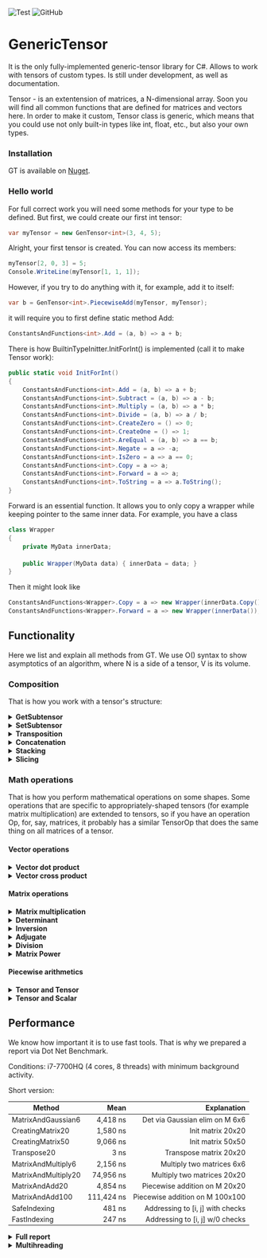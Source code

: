 ![Test](https://github.com/WhiteBlackGoose/GenericTensor/workflows/Test/badge.svg)
![GitHub](https://img.shields.io/github/license/WhiteBlackGoose/GenericTensor?color=blue)

# GenericTensor

It is the only fully-implemented generic-tensor library for C#. Allows to work with tensors of custom types.
Is still under development, as well as documentation.

Tensor - is an extentension of matrices, a N-dimensional array. Soon you will find all common functions that are
defined for matrices and vectors here. In order to make it custom, Tensor class is generic, which means that
you could use not only built-in types like int, float, etc., but also your own types.

### Installation

GT is available on [Nuget](https://www.nuget.org/packages/GenericTensor/).

### Hello world

For full correct work you will need some methods for your type to be defined. But first, we could
create our first int tensor:

```cs
var myTensor = new GenTensor<int>(3, 4, 5);
```

Alright, your first tensor is created. You can now access its members:
```cs
myTensor[2, 0, 3] = 5;
Console.WriteLine(myTensor[1, 1, 1]);
```

However, if you try to do anything with it,
for example, add it to itself:

```cs
var b = GenTensor<int>.PiecewiseAdd(myTensor, myTensor);
```

it will require you to first define static method Add:

```cs
ConstantsAndFunctions<int>.Add = (a, b) => a + b;
```

There is how BuiltinTypeInitter.InitForInt() is implemented (call it to make Tensor<int> work):

```cs
public static void InitForInt()
{
    ConstantsAndFunctions<int>.Add = (a, b) => a + b;
    ConstantsAndFunctions<int>.Subtract = (a, b) => a - b;
    ConstantsAndFunctions<int>.Multiply = (a, b) => a * b;
    ConstantsAndFunctions<int>.Divide = (a, b) => a / b;
    ConstantsAndFunctions<int>.CreateZero = () => 0;
    ConstantsAndFunctions<int>.CreateOne = () => 1;
    ConstantsAndFunctions<int>.AreEqual = (a, b) => a == b;
    ConstantsAndFunctions<int>.Negate = a => -a;
    ConstantsAndFunctions<int>.IsZero = a => a == 0;
    ConstantsAndFunctions<int>.Copy = a => a;
    ConstantsAndFunctions<int>.Forward = a => a;
    ConstantsAndFunctions<int>.ToString = a => a.ToString();
}
```

Forward is an essential function. It allows you to only copy a wrapper while
keeping pointer to the same inner data. For example, you have a class
```cs
class Wrapper
{
    private MyData innerData;

    public Wrapper(MyData data) { innerData = data; }
}
```

Then it might look like

```cs
ConstantsAndFunctions<Wrapper>.Copy = a => new Wrapper(innerData.Copy());
ConstantsAndFunctions<Wrapper>.Forward = a => new Wrapper(innerData());
```


## Functionality

Here we list and explain all methods from GT. We use O() syntax to show
asymptotics of an algorithm, where N is a side of a tensor, V is its volume.

### Composition

That is how you work with a tensor's structure:

<details><summary><strong>GetSubtensor</strong></summary><p>

```cs
public GenTensor<T> GetSubtensor(params int[] indecies)
```

Allows to get a subtensor with SHARED data (so that any changes to
intial tensor or the subtensor will be reflected in both).

For example, Subtensor of a matrix is a vector (row).

Works for O(1)
</p></details>

<details><summary><strong>SetSubtensor</strong></summary><p>

```cs
public void SetSubtensor(GenTensor<T> sub, params int[] indecies);
```

Allows to set a subtensor by forwarding all elements from sub to this. Override
ConstantsAndFunctions<T>.Forward to enable it.

Works for O(V)
</p></details>

<details><summary><strong>Transposition</strong></summary><p>

```cs
public void Transpose(int axis1, int axis2);
public void TransposeMatrix();
```

Swaps axis1 and axis2 in this.
TransposeMatrix swaps the last two axes.

Works for O(1)
</p></details>

<details><summary><strong>Concatenation</strong></summary><p>

```cs
public static GenTensor<T> Concat(GenTensor<T> a, GenTensor<T> b);
```

Conatenates two tensors by their first axis. For example, concatenation of
two tensors of shape [4 x 5 x 6] and [7 x 5 x 6] is a tensor of shape
[11 x 5 x 6]. 

Works for O(N)
</p></details>

<details><summary><strong>Stacking</strong></summary><p>

```cs
public static GenTensor<T> Stack(params GenTensor<T>[] elements);
```

Unites all same-shape elements into one tensor with 1 dimension more.
For example, if t1, t2, and t3 are of shape [2 x 5], Stack(t1, t2, t3) will
return a tensor of shape [3 x 2 x 5]

Works for O(V)
</p></details>

<details><summary><strong>Slicing</strong></summary><p>

```cs
public GenTensor<T> Slice(int leftIncluding, int rightExcluding);
```

Slices this into another tensor with data-sharing. Syntax and use is similar to
python's numpy:

```py
v = myTensor[2:3]
```

is the same as

```cs
var v = myTensor.Slice(2, 3);
```

Works for O(N)
</p></details>

### Math operations

That is how you perform mathematical operations on some shapes.
Some operations that are specific to appropriately-shaped tensors
(for example matrix multiplication) are extended to tensors, so if you have
an operation Op, for, say, matrices, it probably has a similar TensorOp that
does the same thing on all matrices of a tensor.

#### Vector operations

<details><summary><strong>Vector dot product</strong></summary><p>

```cs
public static T VectorDotProduct(GenTensor<T> a, GenTensor<T> b);
public static GenTensor<T> TensorVectorDotProduct(GenTensor<T> a, GenTensor<T> b);
```

Counts dot product of two same-shaped vectors. For example, you have v1 = {2, 3, 4},
v2 = {5, 6, 7}, then VectorDotProduct(v1, v2) = 2 * 5 + 3 * 6 + 4 * 7 = 56.

Works for O(V)
</p></details>

<details><summary><strong>Vector cross product</strong></summary><p>

```cs
public static GenTensor<T> VectorCrossProduct(GenTensor<T> a, GenTensor<T> b);
public static GenTensor<T> TensorVectorCrossProduct(GenTensor<T> a, GenTensor<T> b);
```

Counts cross product of two same-shaped vectors. The resulting vector is such one
that is perdendicular to all of the arguments.

Works for O(V)
</p></details>

#### Matrix operations

<details><summary><strong>Matrix multiplication</strong></summary><p>

```cs
public static GenTensor<T> MatrixMultiply(GenTensor<T> a, GenTensor<T> b, Threading threading = Threading.Single);
public static GenTensor<T> TensorMatrixMultiply(GenTensor<T> a, GenTensor<T> b, Threading threading = Threading.Single);
```

Performs matrix multiplication operation of two matrices. One's height should be the same
as Another's width.

MatrixMultiply for `Threading.Multi` performs parallel computations over the first axis, TensorMatrixMultiplyParallel
performs parallel computations over matrices.

Works for O(N^3)
</p></details>

<details><summary><strong>Determinant</strong></summary><p>

```cs
public T DeterminantLaplace();
public T DeterminantGaussianSafeDivision();
public T DeterminantGaussianSimple();
```

Finds determinant of a square matrix. DeterminantLaplace is the simplest and true
way to find determinant, but it is as slow as O(N!). Guassian elimination works
for O(N^3) but might cause precision loss when dividing. If your type does not
lose precision when being divided, use DeterminantGaussianSimple. Otherwise, for example,
for int, use DeterminantGaussianSafeDivision. 

Works for O(N!), O(N^3)
</p></details>

<details><summary><strong>Inversion</strong></summary><p>

```cs
public void InvertMatrix();
public void TensorMatrixInvert();
```

Inverts A to B such that A * B = I where I is identity matrix.

Works for O(N^4)
</p></details>

<details><summary><strong>Adjugate</strong></summary><p>

```cs
public GenTensor<T> Adjoint();
```

Returns an adjugate matrix.

Works for O(N^4)
</p></details>

<details><summary><strong>Division</strong></summary><p>

```cs
public static GenTensor<T> MatrixDivide(GenTensor<T> a, GenTensor<T> b);
public static GenTensor<T> TensorMatrixDivide(GenTensor<T> a, GenTensor<T> b)
```

Of A, B returns such C that A == C * B.

Works for O(N^4)
</p></details>

<details><summary><strong>Matrix Power</strong></summary><p>

```cs
public static GenTensor<T> MatrixPower(GenTensor<T> m, int power);
public static GenTensor<T> TensorMatrixPower(GenTensor<T> m, int power);
```

Finds the power of a matrix.

Works for O(log(N) * N^3)
</p></details>

#### Piecewise arithmetics

<details><summary><strong>Tensor and Tensor</strong></summary><p>

```cs
public static GenTensor<T> PiecewiseAdd(GenTensor<T> a, GenTensor<T> b, Threading threading = Threading.Single);
public static GenTensor<T> PiecewiseSubtract(GenTensor<T> a, GenTensor<T> b, Threading threading = Threading.Single);
public static GenTensor<T> PiecewiseMultiply(GenTensor<T> a, GenTensor<T> b, Threading threading = Threading.Single);
public static GenTensor<T> PiecewiseDivide(GenTensor<T> a, GenTensor<T> b, Threading threading = Threading.Single);
```

Returns a tensor of an operation being applied to every matching pair so that Add is.
Those with Parallel in its name are ran on multiple cores (via Parallel.For).

```
result[i, j, k...] = a[i, j, k...] + b[i, j, k...]
```

Works for O(V)
</p></details>

<details><summary><strong>Tensor and Scalar</strong></summary><p>

```cs
public static GenTensor<T> PiecewiseAdd(GenTensor<T> a, T b, Threading threading = Threading.Single);
public static GenTensor<T> PiecewiseSubtract(GenTensor<T> a, T b, Threading threading = Threading.Single);
public static GenTensor<T> PiecewiseSubtract(T a, GenTensor<T> b, Threading threading = Threading.Single);
public static GenTensor<T> PiecewiseMultiply(GenTensor<T> a, T b, Threading threading = Threading.Single);
public static GenTensor<T> PiecewiseDivide(GenTensor<T> a, T b, Threading threading = Threading.Single);
public static GenTensor<T> PiecewiseDivide(T a, GenTensor<T> b, Threading threading = Threading.Single);
```

Performs an operation on each of tensor's element and forwards them to the result
You can set `threading: Threading.Auto` to let GT to determine whether it is better to use multi-threading or
keep working at one core, or `threading: Threading.Multi` if you need multi-threading.

Works for O(V)
</p></details>

## Performance

We know how important it is to use fast tools. That is why we prepared a report via Dot Net Benchmark.

Conditions: i7-7700HQ (4 cores, 8 threads) with minimum background activity.

Short version:

|                      Method |              Mean |                          Explanation |
|---------------------------- |------------------:|-------------------------------------:|
|          MatrixAndGaussian6 |          4,418 ns | Det via Gaussian elim on M 6x6       |
|            CreatingMatrix20 |          1,580 ns | Init matrix 20x20                    |
|            CreatingMatrix50 |          9,066 ns | Init matrix 50x50                    |
|                 Transpose20 |              3 ns | Transpose matrix 20x20               |
|          MatrixAndMultiply6 |          2,156 ns | Multiply two matrices 6x6            |
|         MatrixAndMultiply20 |         74,956 ns | Multiply two matrices 20x20          |
|              MatrixAndAdd20 |          4,854 ns | Piecewise addition on M 20x20        |
|             MatrixAndAdd100 |        111,424 ns | Piecewise addition on M 100x100      |
|                SafeIndexing |            481 ns | Addressing to [i, j] with checks     |
|                FastIndexing |            247 ns | Addressing to [i, j] w/0 checks      |

<details><summary><strong>Full report</strong></summary>

|                      Method |              Mean |                          Explanation |
|---------------------------- |------------------:|-------------------------------------:|
|           MatrixAndLaplace3 |            285 ns | Det via Laplace on M 3x3             |
|           MatrixAndLaplace6 |         47,222 ns | Det via Laplace on M 6x6             |
|           MatrixAndLaplace9 |     22,960,529 ns | Det via Laplace on M 9x9             |
|          MatrixAndGaussian3 |            700 ns | Det via Gaussian elim on M 3x3       |
|          MatrixAndGaussian6 |          4,418 ns | Det via Gaussian elim on M 6x6       |
|          MatrixAndGaussian9 |         14,143 ns | Det via Gaussian elim on M 9x9       |
|            CreatingMatrix20 |          1,580 ns | Init matrix 20x20                    |
|            CreatingMatrix50 |          9,066 ns | Init matrix 50x50                    |
|                 Transpose20 |              3 ns | Transpose matrix 20x20               |
|          MatrixAndMultiply6 |          2,156 ns | Multiply two matrices 6x6            |
|         MatrixAndMultiply20 |         74,956 ns | Multiply two matrices 20x20          |
|         TensorAndMultiply15 |      1,684,234 ns | M-ply 2 T 40x15x15                   |
|  MatrixAndMultiply6Parallel |         30,021 ns | M-ply 2 M 6x6 in multithread         |
| MatrixAndMultiply20Parallel |         29,776 ns | M-ply 2 M 20x20 in multithread       |
| TensorAndMultiply15Parallel |        515,976 ns | M-ply 2 T 40x15x15 in multithread    |
|              MatrixAndAdd20 |          4,854 ns | Piecewise addition on M 20x20        |
|             MatrixAndAdd100 |        111,424 ns | Piecewise addition on M 100x100      |
|      MatrixAndAdd20Parallel |          7,541 ns | P-se add in multithread on M 20x20   |
|     MatrixAndAdd100Parallel |         43,541 ns | P-se add in multithread on M 100x100 |
|                SafeIndexing |            481 ns | Addressing to [i, j] with checks     |
|                FastIndexing |            247 ns | Addressing to [i, j] w/0 checks      |

</details>

<details><summary><strong>Multihreading</strong></summary>

Multithreading is a useful tool if you want to make computations faster. We do not support GPU computations and never will because our aim to keep GenericTensor supporting
custom type, while GPU only works with fixed types like `int`, `float`, and a few others.

However, even on CPU it is sometimes better to keep single-core computations. So here we find out when it is better to keep single and where it is better to switch to
multi-core.

#### Matrix multiplication

<img src="./Benchmark/matrixmultiplication.png">

<details><summary>Raw data</summary>

|               Method | Width | Height |       Mean |      Error |     StdDev |     Median |
|--------------------- |------ |------- |-----------:|-----------:|-----------:|-----------:|
|             Multiply |     5 |      5 |  15.586 us |  0.1910 us |  0.1693 us |  15.547 us |
|          MultiplyPar |     5 |      5 |  15.947 us |  0.2838 us |  0.2655 us |  15.993 us |
|             Multiply |    15 |      5 |  45.978 us |  0.6593 us |  0.6167 us |  45.999 us |
|          MultiplyPar |    15 |      5 |  26.951 us |  0.3766 us |  0.3338 us |  26.915 us |
|             Multiply |     5 |     15 | 209.747 us |  4.0958 us | 11.2810 us | 205.307 us |
|          MultiplyPar |     5 |     15 |  88.836 us |  1.0807 us |  0.9025 us |  89.268 us |
|             Multiply |    15 |     15 | 609.780 us | 12.1927 us | 13.0461 us | 607.876 us |
|          MultiplyPar |    15 |     15 | 204.045 us |  3.7626 us |  3.3354 us | 203.853 us |

`Par` at the end of the name means one is ran in parallel mode (multithreading). The tensor is of size `Width` x `Height` x `Height`

</details>


#### Piecewise product

<img src="./Benchmark/piecewisemultiplication.png">

<details><summary>Raw data</summary>
|               Method | Width | Height |       Mean |      Error |     StdDev |     Median |
|    PiecewiseMultiply |     5 |      5 |   2.033 us |  0.0403 us |  0.0651 us |   2.043 us |
| PiecewiseMultiplyPar |     5 |      5 |   5.014 us |  0.0346 us |  0.0307 us |   5.020 us |
|    PiecewiseMultiply |    15 |      5 |   5.329 us |  0.0658 us |  0.0583 us |   5.329 us |
| PiecewiseMultiplyPar |    15 |      5 |   8.071 us |  0.0351 us |  0.0328 us |   8.074 us |
|    PiecewiseMultiply |     5 |     15 |  16.301 us |  0.3177 us |  0.3782 us |  16.179 us |
| PiecewiseMultiplyPar |     5 |     15 |  13.042 us |  0.0530 us |  0.0496 us |  13.042 us |
|    PiecewiseMultiply |    15 |     15 |  46.757 us |  0.7590 us |  0.7100 us |  46.892 us |
| PiecewiseMultiplyPar |    15 |     15 |  24.539 us |  0.4893 us |  1.0322 us |  24.528 us |

`Par` at the end of the name means one is ran in parallel mode (multithreading). The tensor is of size `Width` x `Height` x `Height`

</details>

</details>